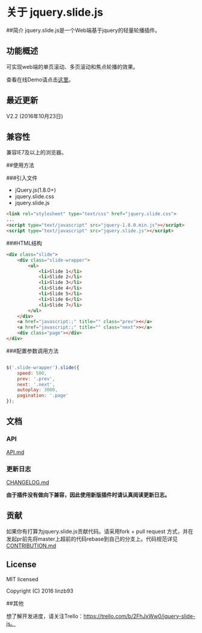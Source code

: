 # 关于 jquery.slide.js



##简介
jquery.slide.js是一个Web端基于jquery的轻量轮播插件。



## 功能概述

可实现web端的单页滚动、多页滚动和焦点轮播的效果。

查看在线Demo请点击[这里](https://linzb93.github.io/demo/jquery.slide/)。



## 最近更新

V2.2 (2016年10月23日)



## 兼容性

兼容IE7及以上的浏览器。



##使用方法

###引入文件

- jQuery.js(1.8.0+)
- jquery.slide.css
- jquery.slide.js

```html
<link rel="stylesheet" type="text/css" href="jquery.slide.css">
...
<script type="text/javascript" src="jquery-1.8.0.min.js"></script>
<script type="text/javascript" src="jquery.slide.js"></script>
```

###HTML结构
```html
<div class="slide">
	<div class="slide-wrapper">
		<ul>
			<li>Slide 1</li>
			<li>Slide 2</li>
			<li>Slide 3</li>
			<li>Slide 4</li>
			<li>Slide 5</li>
			<li>Slide 6</li>
			<li>Slide 7</li>
		</ul>
	</div>
	<a href="javascript:;" title="" class="prev"><</a>
	<a href="javascript:;" title="" class="next">></a>
	<div class="page"></div>
</div>
```

###配置参数调用方法
```javascript

$('.slide-wrapper').slide({
	speed: 500,
	prev: '.prev',
	next: '.next',
  	autoplay: 3000,
	pagination: '.page'
});
```


## 文档

### API

[API.md](https://github.com/linzb93/slide/blob/master/doc/API.md)

### 更新日志

[CHANGELOG.md](https://github.com/linzb93/slide/blob/master/doc/CHANGELOG.md)

__由于插件没有做向下兼容，因此使用新版插件时请认真阅读更新日志。__



## 贡献

如果你有打算为jquery.slide.js贡献代码。请采用fork + pull request 方式，并在发起pr前先将master上超前的代码rebase到自己的分支上。代码规范详见[CONTRIBUTION.md](https://github.com/linzb93/slide/blob/master/doc/CONTRIBUTION.md)



## License

MIT licensed

Copyright (C) 2016 linzb93



##其他

想了解开发进度，请关注Trello：https://trello.com/b/2FhJxWw0/jquery-slide-js。
